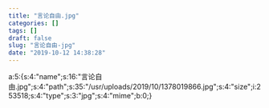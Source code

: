 ```yaml
---
title: "言论自由.jpg"
categories: []
tags: []
draft: false
slug: "言论自由-jpg"
date: "2019-10-12 14:38:28"
---
```


a:5:{s:4:"name";s:16:"言论自由.jpg";s:4:"path";s:35:"/usr/uploads/2019/10/1378019866.jpg";s:4:"size";i:253518;s:4:"type";s:3:"jpg";s:4:"mime";b:0;}
